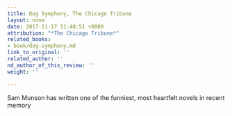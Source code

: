 ```yaml
---
title: Dog Symphony, The Chicago Tribune
layout: none
date: 2017-11-17 11:40:51 +0000
attribution: "*The Chicago Tribune*"
related_books:
- book/dog-symphony.md
link_to_original: ''
related_author: ''
nd_author_of_this_review: ''
weight: ''

---
```

Sam Munson has written one of the funniest, most heartfelt novels in recent memory